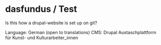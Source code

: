 # dasfundus / Test

Is this how a drupal-website is set up on git?

Language: German (open to translations)
CMS: Drupal
Austaschplattform für Kunst- und Kulturarbeiter_innen
